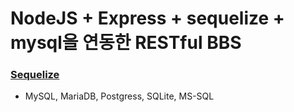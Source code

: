 # NodeJS + Express + sequelize + mysql을 연동한 RESTful BBS

### [Sequelize](https://sequelize.org/master/)

-   MySQL, MariaDB, Postgress, SQLite, MS-SQL
